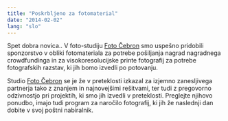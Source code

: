 ```yaml
---
title: "Poskrbljeno za fotomaterial"
date: "2014-02-02"
lang: "slo"
---
```


Spet dobra novica.. V foto-studiju [Foto Čebron](http://foto.si/ "Foto Čebron") smo uspešno pridobili sponzorstvo v obliki fotomateriala za potrebe pošiljanja nagrad nagradnega crowdfundinga in za visokoresolucijske printe fotografij za potrebe fotografskih razstav, ki jih bomo izvedli po potovanju.

Studio [Foto Čebron](http://foto.si "Foto Čebron") se je že v preteklosti izkazal za izjemno zanesljivega partnerja tako z znanjem in najnovejšimi rešitvami, ter tudi z pregovorno odzivnostjo pri projektih, ki smo jih izvedli v preteklosti. Preglejte njihovo ponudbo, imajo tudi program za naročilo fotografij, ki jih že naslednji dan dobite v svoj poštni nabiralnik.
